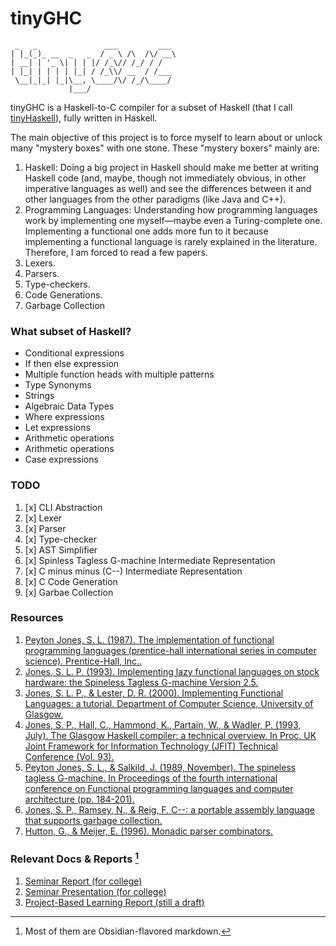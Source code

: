 # tinyGHC

```
 _   _               ___         ___ 
| |_(_)_ __  _   _  / _ \ /\  /\/ __\
| __| | '_ \| | | |/ /_\// /_/ / /   
| |_| | | | | |_| / /_\\/ __  / /___ 
 \__|_|_| |_|\__, \____/\/ /_/\____/ 
             |___/                   
```
tinyGHC is a Haskell-to-C compiler for a subset of Haskell (that I call [tinyHaskell](./docs/Formal%20Description%20of%20tinyHaskell.md)), fully written in Haskell.

The main objective of this project is to force myself to learn about or unlock many "mystery boxes" with one stone. 
These "mystery boxers" mainly are:
1. Haskell: Doing a big project in Haskell should make me better at writing Haskell code (and, maybe, though not immediately obvious, in other imperative languages as well) and see the differences between it and other languages from the other paradigms (like Java and C++).
2. Programming Languages: Understanding how programming languages work by implementing one myself—maybe even a Turing-complete one. Implementing a functional one adds more fun to it because implementing a functional language is rarely explained in the literature. Therefore, I am forced to read a few papers.
3. Lexers.
4. Parsers.
5. Type-checkers.
6. Code Generations.
7. Garbage Collection

### What subset of Haskell?
- Conditional expressions
- If then else expression
- Multiple function heads with multiple patterns
- Type Synonyms
- Strings
- Algebraic Data Types
- Where expressions
- Let expressions
- Arithmetic operations
- Arithmetic operations
- Case expressions

### TODO
1. [x] CLI Abstraction
2. [x] Lexer
3. [x] Parser
4. [x] Type-checker
5. [x] AST Simplifier
6. [x] Spinless Tagless G-machine Intermediate Representation
7. [x] C minus minus (C--) Intermediate Representation 
8. [x] C Code Generation
9. [x] Garbae Collection

### Resources
1. [Peyton Jones, S. L. (1987). The implementation of functional programming languages (prentice-hall international series in computer science). Prentice-Hall, Inc..](https://www.microsoft.com/en-us/research/wp-content/uploads/1987/01/slpj-book-1987-small.pdf)
2. [Jones, S. L. P. (1993). Implementing lazy functional languages on stock hardware: the Spineless Tagless G-machine Version 2.5.](https://www.microsoft.com/en-us/research/wp-content/uploads/1992/04/spineless-tagless-gmachine.pdf)
3. [Jones, S. L. P., & Lester, D. R. (2000). Implementing Functional Languages: a tutorial. Department of Computer Science, University of Glasgow.](https://www.microsoft.com/en-us/research/publication/implementing-functional-languages-a-tutorial/)
4. [Jones, S. P., Hall, C., Hammond, K., Partain, W., & Wadler, P. (1993, July). The Glasgow Haskell compiler: a technical overview. In Proc. UK Joint Framework for Information Technology (JFIT) Technical Conference (Vol. 93).](https://www.microsoft.com/en-us/research/wp-content/uploads/1993/03/grasp-jfit.pdf)
5. [Peyton Jones, S. L., & Salkild, J. (1989, November). The spineless tagless G-machine. In Proceedings of the fourth international conference on Functional programming languages and computer architecture (pp. 184-201).](https://dl.acm.org/doi/pdf/10.1145/99370.99385)
6. [Jones, S. P., Ramsey, N., & Reig, F. C--: a portable assembly language that supports garbage collection.](https://www.microsoft.com/en-us/research/wp-content/uploads/2016/07/ppdp.pdf)
7. [Hutton, G., & Meijer, E. (1996). Monadic parser combinators.](https://pages.cpsc.ucalgary.ca/~robin/class/521/class-handout.pdf#page=282)


### Relevant Docs & Reports [^1]
1. [Seminar Report (for college)](/docs/Seminar%20Report.md)
2. [Seminar Presentation (for college)](/docs/Seminar%20Presentation.md)
3. [Project-Based Learning Report (still a draft)](/docs/PBL%20Report%20Draft.pdf)
[^1]: Most of them are Obsidian-flavored markdown.
